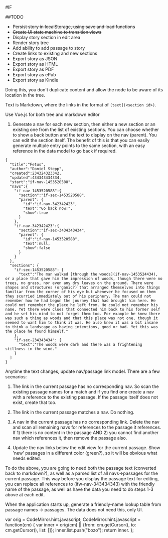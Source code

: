 #IF

##TODO

* ~~Persist story in localStorage, using save and load functions~~
* ~~Create UI state machine to transition views~~
* Display story section in edit area
* Render story tree
* Add ability to add passage to story
* Create links to existing and new sections
* Export story as JSON
* Export story as HTML
* Export story as PDF
* Export story as ePub
* Export story as Kindle


Doing this, you don't duplicate content and allow the node to be aware of its 
location in the tree.

Text is Markdown, where the links in the format of `[text](<section id>)`.

Use Vue.js for both tree and markdown editor

1) Generate a nav for each new section, then either a new section or an existing 
   one from the list of existing sections. You can choose whether to show a back 
   button and the text to display on the nav (parent). You can edit the section itself.
   The benefit of this is that you can easily generate multiple entry points to the same 
   section, with an easy reference in the data model to go back if required.

```
{
  "title":"Fetus",
  "author":"Daniel Stepp",
  "created":234324323342,
  "updated":434343434334,
  "start":"if-nav-1453520588",
  "navs":{
    "if-nav-1453520588":{
      "section":"if-sec-1453520588",
      "parent": {
        "id":"if-nav-342342423",
        "text":"Go back now!",
        "show":true
      }
    },
    "if-nav-342342423":{
      "section":"if-sec-3434343434",
      "parent": {
        "id":"if-nav-1453520588",
        "text":null,
        "show":false
      }
    }
  },
  "sections": {
    "if-sec-1453520588": {
      "text":"The man walked [through the woods](if-nav-1453524434), or a place that gave him the impression of woods, though there were no trees, no grass, nor even any dry leaves on the ground. There were shapes and structures (organic?) that arranged themselves into things familiar from the corner of his eye but whenever he focused on them they scurried immediately out of his periphery. The man could not remember how he had begun the journey that had brought him here. He could not remember the place he left from. He could not remember his name. Yet there were clues that connected him back to his former self and he set his mind to not forget them too. For example he knew there was such a thing as woods and that this place was not one, though it seemed to want him to think it was. He also knew it was a bit insane to think a landscape as having intentions, good or bad. Yet this was the place he found himself."
    },
    "if-sec-234343434": {
      "text":"The woods were dark and there was a frightening stillness in the wind."
    }
  ]
}
```


Anytime the text changes, update nav/passage link model. There are a few scenarios:

1) The link in the current passage has no corresponding nav. So scan the existing 
   passage names for a match and if you find one create a nav with a 
   reference to the existing passage. If the passage itself does not exist, create 
   that too.

2) The link in the current passage matches a nav. Do nothing.

3) A nav in the current passage has no corresponding link. Delete the nav and 
   scan all remaining navs for references to the passage it references. If 1) there 
   is no content in the passage AND 2) you cannot find another nav which references it,
   then remove the passage also.

4) Update the nav links below the edit view for the current passage. Show 'new' passages 
   in a different color (green?), so it will be obvious what needs edited.


To do the above, you are going to need both the passage text (converted back to markdown?), 
as well as a parsed list of all navs->passages for the current passage. This way before you 
display the passage text for editing, you can replace all references to (ifw-nav-343434343) with 
the friendly name of the passage, as well as have the data you need to do steps 1-3 above at each 
edit.

When the application starts up, generate a friendly-name lookup table from passage names -> passages. 
The data does not need this, only UI.


var orig = CodeMirror.hint.javascript;
CodeMirror.hint.javascript = function(cm) {
  var inner = orig(cm) || {from: cm.getCursor(), to: cm.getCursor(), list: []};
  inner.list.push("bozo");
  return inner.
};
